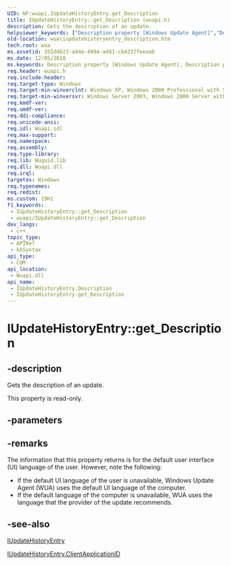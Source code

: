 ```yaml
---
UID: NF:wuapi.IUpdateHistoryEntry.get_Description
title: IUpdateHistoryEntry::get_Description (wuapi.h)
description: Gets the description of an update.
helpviewer_keywords: ["Description property [Windows Update Agent]","Description property [Windows Update Agent]","IUpdateHistoryEntry interface","IUpdateHistoryEntry interface [Windows Update Agent]","Description property","IUpdateHistoryEntry.Description","IUpdateHistoryEntry.get_Description","IUpdateHistoryEntry::Description","IUpdateHistoryEntry::get_Description","get_Description","wua.iupdatehistoryentry_description","wuapi/IUpdateHistoryEntry::Description","wuapi/IUpdateHistoryEntry::get_Description"]
old-location: wua\iupdatehistoryentry_description.htm
tech.root: wua
ms.assetid: 355d4623-a84e-4994-ad41-cb4237feeaab
ms.date: 12/05/2018
ms.keywords: Description property [Windows Update Agent], Description property [Windows Update Agent],IUpdateHistoryEntry interface, IUpdateHistoryEntry interface [Windows Update Agent],Description property, IUpdateHistoryEntry.Description, IUpdateHistoryEntry.get_Description, IUpdateHistoryEntry::Description, IUpdateHistoryEntry::get_Description, get_Description, wua.iupdatehistoryentry_description, wuapi/IUpdateHistoryEntry::Description, wuapi/IUpdateHistoryEntry::get_Description
req.header: wuapi.h
req.include-header: 
req.target-type: Windows
req.target-min-winverclnt: Windows XP, Windows 2000 Professional with SP3 [desktop apps only]
req.target-min-winversvr: Windows Server 2003, Windows 2000 Server with SP3 [desktop apps only]
req.kmdf-ver: 
req.umdf-ver: 
req.ddi-compliance: 
req.unicode-ansi: 
req.idl: Wuapi.idl
req.max-support: 
req.namespace: 
req.assembly: 
req.type-library: 
req.lib: Wuguid.lib
req.dll: Wuapi.dll
req.irql: 
targetos: Windows
req.typenames: 
req.redist: 
ms.custom: 19H1
f1_keywords:
 - IUpdateHistoryEntry::get_Description
 - wuapi/IUpdateHistoryEntry::get_Description
dev_langs:
 - c++
topic_type:
 - APIRef
 - kbSyntax
api_type:
 - COM
api_location:
 - Wuapi.dll
api_name:
 - IUpdateHistoryEntry.Description
 - IUpdateHistoryEntry.get_Description
---
```


# IUpdateHistoryEntry::get_Description


## -description

Gets the description of an update.

This property is read-only.

## -parameters

## -remarks

The information that   this property returns is for the default user interface (UI) language of the user. However, note the following: 

<ul>
<li>If the default UI language of the user is unavailable, Windows Update Agent (WUA) uses the default UI language of the computer.</li>
<li>If the default language of the computer is unavailable, WUA uses the language that the provider of the  update recommends.</li>
</ul>

## -see-also

<a href="https://docs.microsoft.com/windows/desktop/api/wuapi/nn-wuapi-iupdatehistoryentry">IUpdateHistoryEntry</a>



<a href="https://docs.microsoft.com/windows/desktop/api/wuapi/nf-wuapi-iupdatehistoryentry-get_clientapplicationid">IUpdateHistoryEntry.ClientApplicationID</a>

